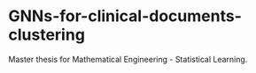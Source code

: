 # GNNs-for-clinical-documents-clustering
Master thesis for Mathematical Engineering - Statistical Learning. 
